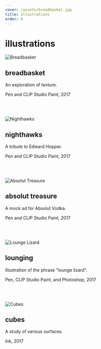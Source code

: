 ```yaml
---
cover: /assets/breadbasket.jpg
title: Illustrations
order: 0
---
```

# illustrations

![Breadbasket](https://mir-s3-cdn-cf.behance.net/project_modules/max_1200/b2382e61468895.5a6fc5110332b.jpg)

## breadbasket

An exploration of texture.

Pen and CLIP Studio Paint, 2017

<br>

<br>

![Nighthawks](https://mir-s3-cdn-cf.behance.net/project_modules/1400/4e748f61469217.5a6fc7ce4699f.jpg)

## nighthawks

A tribute to Edward Hopper.

Pen and CLIP Studio Paint, 2017

<br>

<br>

![Absolut Treasure](https://mir-s3-cdn-cf.behance.net/project_modules/max_1200/eedc2662378979.5a8e412a7e963.jpg)

## absolut treasure

A mock ad for Absolut Vodka.

Pen and CLIP Studio Paint, 2017

<br>

<br>

![Lounge Lizard](https://mir-s3-cdn-cf.behance.net/project_modules/max_1200/d1a77e62416297.5a8f42f7a853c.jpg)

## lounging

Illustration of the phrase "lounge lizard".

Pen, CLIP Studio Paint, and Photoshop, 2017

<br>

<br>

![Cubes](https://78.media.tumblr.com/edb14350eb2c78676f8153e589ab1386/tumblr_p4kpmyivjn1tbsa22o1_1280.jpg)

## cubes

A study of various surfaces.

Ink, 2017
